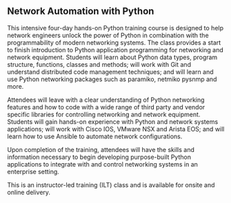 
## Network Automation with Python

This intensive four-day hands-on Python training course is designed to help network engineers unlock the power of Python in combination with the programmability of modern networking systems. The class provides a start to finish introduction to Python application programming for networking and network equipment. Students will learn about Python data types, program structure, functions, classes and methods; will work with Git and understand distributed code management techniques; and will learn and use Python networking packages such as paramiko, netmiko pysnmp and more.

Attendees will leave with a clear understanding of Python networking features and how to code with a wide range of third party and vendor specific libraries for controlling networking and network equipment. Students will gain hands-on experience with Python and network systems applications; will work with Cisco IOS, VMware NSX and Arista EOS; and will learn how to use Ansible to automate network configurations.

Upon completion of the training, attendees will have the skills and information necessary to begin developing purpose-built Python applications to integrate with and control networking systems in an enterprise setting.

This is an instructor-led training (ILT) class and is available for onsite and online delivery.

